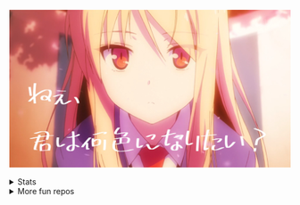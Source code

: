 [![](mashiro.jpg)](https://lolicon.app)

<details>
<summary>Stats</summary>

<p></p>

<a href="https://github.com/Tsuk1ko">
  <table>
    <tr>
      <td>
        <img align="center" src="https://github-readme-stats.vercel.app/api?username=Tsuk1ko&show_icons=true&hide_border=true&icon_color=ffca28&title_color=ffa000" />
      </td>
      <td>
        <img align="center" src="https://github-readme-stats.vercel.app/api/top-langs/?username=Tsuk1ko&layout=compact&hide_border=true&title_color=ffa000" />
      </td>
    </tr>
  </table>
</a>

[![](https://count.getloli.com/get/@JindaiKirin?theme=moebooru)](https://github.com/Tsuk1ko)
</details>

<details>
<summary>More fun repos</summary>

<p></p>

[![](https://github-readme-stats.vercel.app/api/pin/?username=Tsuk1ko&repo=cf-url-shortener)](https://github.com/Tsuk1ko/cf-url-shortener)
[![](https://github-readme-stats.vercel.app/api/pin/?username=Tsuk1ko&repo=bilibili-qr-login)](https://github.com/Tsuk1ko/bilibili-qr-login)
[![](https://github-readme-stats.vercel.app/api/pin/?username=Tsuk1ko&repo=userscript)](https://github.com/Tsuk1ko/userscript)
[![](https://github-readme-stats.vercel.app/api/pin/?username=Tsuk1ko&repo=eslint-config)](https://github.com/Tsuk1ko/eslint-config)
[![](https://github-readme-stats.vercel.app/api/pin/?username=Tsuk1ko&repo=fgo-bond-craft-essence-calculator)](https://github.com/Tsuk1ko/fgo-bond-craft-essence-calculator)
[![](https://github-readme-stats.vercel.app/api/pin/?username=Tsuk1ko&repo=pximg-proxy)](https://github.com/Tsuk1ko/pximg-proxy)
[![](https://github-readme-stats.vercel.app/api/pin/?username=Tsuk1ko&repo=fsa-promises)](https://github.com/Tsuk1ko/fsa-promises)
[![](https://github-readme-stats.vercel.app/api/pin/?username=Tsuk1ko&repo=gkd-subscription)](https://github.com/Tsuk1ko/gkd-subscription)
[![](https://github-readme-stats.vercel.app/api/pin/?username=Tsuk1ko&repo=wol-server)](https://github.com/Tsuk1ko/wol-server)
[![](https://github-readme-stats.vercel.app/api/pin/?username=Tsuk1ko&repo=gf2-bbs-sign-in)](https://github.com/Tsuk1ko/gf2-bbs-sign-in)
</details>
